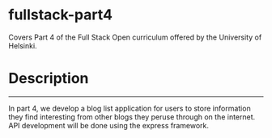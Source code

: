 # fullstack-part4

Covers Part 4 of the Full Stack Open curriculum offered by the University of Helsinki.

# Description

---

In part 4, we develop a blog list application for users to store information they find
interesting from other blogs they peruse through on the internet. API development will
be done using the express framework.
